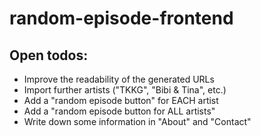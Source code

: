 # random-episode-frontend

## Open todos:

- Improve the readability of the generated URLs
- Import further artists ("TKKG", "Bibi & Tina", etc.)
- Add a "random episode button" for EACH artist
- Add a "random episode button for ALL artists"
- Write down some information in "About" and "Contact"
